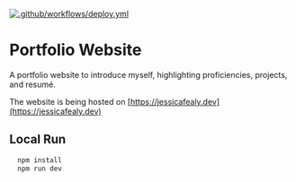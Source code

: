 [![.github/workflows/deploy.yml](https://github.com/JeCFe/jecfe.github.io/actions/workflows/deploy.yml/badge.svg?branch=main)](https://github.com/JeCFe/jecfe.github.io/actions/workflows/deploy.yml)
# Portfolio Website

A portfolio website to introduce myself, highlighting proficiencies, projects, and resumé.

The website is being hosted on [https://jessicafealy.dev](https://jessicafealy.dev)

## Local Run
```bash
  npm install
  npm run dev
```
